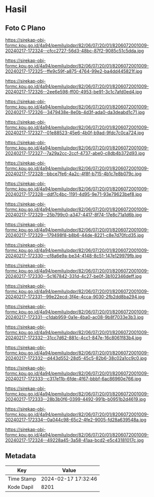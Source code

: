 # Hasil

## Foto C Plano

https://sirekap-obj-formc.kpu.go.id/4a94/pemilu/pdpr/82/06/07/20/01/8206072001009-20240217-172324--cfcc2727-56d3-48bc-87f2-9085c51c5dda.jpg

https://sirekap-obj-formc.kpu.go.id/4a94/pemilu/pdpr/82/06/07/20/01/8206072001009-20240217-172325--ffe9c59f-a875-4764-99e2-ba4dd445821f.jpg

https://sirekap-obj-formc.kpu.go.id/4a94/pemilu/pdpr/82/06/07/20/01/8206072001009-20240217-172326--2ee6e598-ff00-4953-be91-3c1c7afd0ed4.jpg

https://sirekap-obj-formc.kpu.go.id/4a94/pemilu/pdpr/82/06/07/20/01/8206072001009-20240217-172326--3479438e-8e0b-4d3f-ada0-da3deabd1c71.jpg

https://sirekap-obj-formc.kpu.go.id/4a94/pemilu/pdpr/82/06/07/20/01/8206072001009-20240217-172327--01e88523-45e6-4b0f-b9ad-9fdc7c0ca724.jpg

https://sirekap-obj-formc.kpu.go.id/4a94/pemilu/pdpr/82/06/07/20/01/8206072001009-20240217-172327--7a29a2cc-2ccf-4737-abe0-c8db4b372d93.jpg

https://sirekap-obj-formc.kpu.go.id/4a94/pemilu/pdpr/82/06/07/20/01/8206072001009-20240217-172328--bbce7fe6-4a2c-4f8f-b715-4b1c7e8b079c.jpg

https://sirekap-obj-formc.kpu.go.id/4a94/pemilu/pdpr/82/06/07/20/01/8206072001009-20240217-172328--ddf7c4bc-1191-4d95-9e71-93e79623bef8.jpg

https://sirekap-obj-formc.kpu.go.id/4a94/pemilu/pdpr/82/06/07/20/01/8206072001009-20240217-172329--25b799c0-a347-4417-8f74-17e8c71a1d6b.jpg

https://sirekap-obj-formc.kpu.go.id/4a94/pemilu/pdpr/82/06/07/20/01/8206072001009-20240217-172329--179498f8-b8b6-44de-8221-c8e7d70fcd35.jpg

https://sirekap-obj-formc.kpu.go.id/4a94/pemilu/pdpr/82/06/07/20/01/8206072001009-20240217-172330--cf8a6e9a-be34-4148-8c51-147e129979fb.jpg

https://sirekap-obj-formc.kpu.go.id/4a94/pemilu/pdpr/82/06/07/20/01/8206072001009-20240217-172330--5c167842-331d-4c27-be0f-3b102346deff.jpg

https://sirekap-obj-formc.kpu.go.id/4a94/pemilu/pdpr/82/06/07/20/01/8206072001009-20240217-172331--99e22ecd-3f4e-4cca-9030-2fb2dd8ba294.jpg

https://sirekap-obj-formc.kpu.go.id/4a94/pemilu/pdpr/82/06/07/20/01/8206072001009-20240217-172331--c1dab959-0a1e-4ba0-ac08-9b8f7033e3b3.jpg

https://sirekap-obj-formc.kpu.go.id/4a94/pemilu/pdpr/82/06/07/20/01/8206072001009-20240217-172332--31cc7d62-881c-4cc1-847e-16c8061f83b4.jpg

https://sirekap-obj-formc.kpu.go.id/4a94/pemilu/pdpr/82/06/07/20/01/8206072001009-20240217-172332--d443d552-28d5-45c5-82b6-38c02a1cc9c0.jpg

https://sirekap-obj-formc.kpu.go.id/4a94/pemilu/pdpr/82/06/07/20/01/8206072001009-20240217-172333--c317e11b-6fde-4f67-bbbf-6ac86960e766.jpg

https://sirekap-obj-formc.kpu.go.id/4a94/pemilu/pdpr/82/06/07/20/01/8206072001009-20240217-172333--28b3b0f6-0399-4492-991b-b0951b2d4619.jpg

https://sirekap-obj-formc.kpu.go.id/4a94/pemilu/pdpr/82/06/07/20/01/8206072001009-20240217-172334--0a044c98-65c2-4fe2-9005-fd28a639548a.jpg

https://sirekap-obj-formc.kpu.go.id/4a94/pemilu/pdpr/82/06/07/20/01/8206072001009-20240217-172324--49228a45-3a58-41aa-bcd2-e5c43181017c.jpg


## Metadata

| Key        | Value               |
| ---------- | ------------------- |
| Time Stamp | 2024-02-17 17:32:46 |
| Kode Dapil | 8201                |



